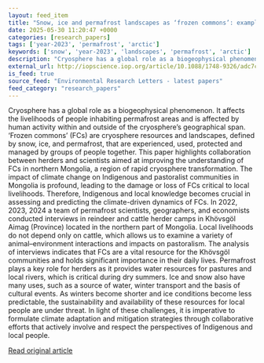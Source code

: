 ```yaml
---
layout: feed_item
title: "Snow, ice and permafrost landscapes as ‘frozen commons’: examples from northern Mongolia"
date: 2025-05-30 11:20:47 +0000
categories: [research_papers]
tags: ['year-2023', 'permafrost', 'arctic']
keywords: ['snow', 'year-2023', 'landscapes', 'permafrost', 'arctic']
description: "Cryosphere has a global role as a biogeophysical phenomenon"
external_url: http://iopscience.iop.org/article/10.1088/1748-9326/adc7cb
is_feed: true
source_feed: "Environmental Research Letters - latest papers"
feed_category: "research_papers"
---
```


Cryosphere has a global role as a biogeophysical phenomenon. It affects the livelihoods of people inhabiting permafrost areas and is affected by human activity within and outside of the cryosphere’s geographical span. ‘Frozen commons’ (FCs) are cryosphere resources and landscapes, defined by snow, ice, and permafrost, that are experienced, used, protected and managed by groups of people together. This paper highlights collaboration between herders and scientists aimed at improving the understanding of FCs in northern Mongolia, a region of rapid cryosphere transformation. The impact of climate change on Indigenous and pastoralist communities in Mongolia is profound, leading to the damage or loss of FCs critical to local livelihoods. Therefore, Indigenous and local knowledge becomes crucial in assessing and predicting the climate-driven dynamics of FCs. In 2022, 2023, 2024 a team of permafrost scientists, geographers, and economists conducted interviews in reindeer and cattle herder camps in Khövsgöl Aimag (Province) located in the northern part of Mongolia. Local livelihoods do not depend only on cattle, which allows us to examine a variety of animal–environment interactions and impacts on pastoralism. The analysis of interviews indicates that FCs are a vital resource for the Khövsgöl communities and holds significant importance in their daily lives. Permafrost plays a key role for herders as it provides water resources for pastures and local rivers, which is critical during dry summers. Ice and snow also have many uses, such as a source of water, winter transport and the basis of cultural events. As winters become shorter and ice conditions become less predictable, the sustainability and availability of these resources for local people are under threat. In light of these challenges, it is imperative to formulate climate adaptation and mitigation strategies through collaborative efforts that actively involve and respect the perspectives of Indigenous and local people.

[Read original article](http://iopscience.iop.org/article/10.1088/1748-9326/adc7cb)
